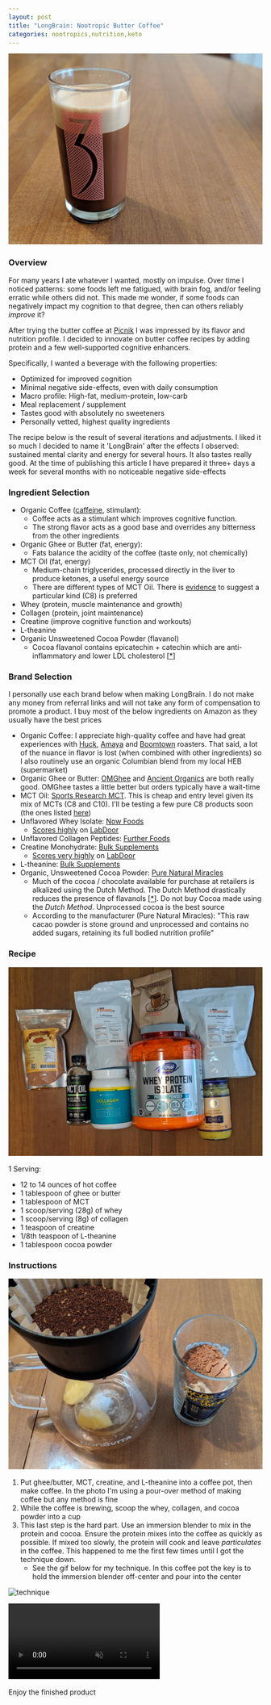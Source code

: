 ```yaml
---
layout: post
title: "LongBrain: Nootropic Butter Coffee"
categories: nootropics,nutrition,keto
---
```


![finished-product](/assets/longbrain/finished-product-min.jpg)

### Overview

For many years I ate whatever I wanted, mostly on impulse.  Over time I noticed patterns: some foods left me fatigued, with brain fog, and/or feeling erratic while others did not.  This made me wonder, if some foods can negatively impact my cognition to that degree, then can others reliably *improve* it?

After trying the butter coffee at [Picnik](https://picnikaustin.com/blogs/journal/butter-coffee) I was impressed by its flavor and nutrition profile. I decided to innovate on butter coffee recipes by adding protein and a few well-supported cognitive enhancers.

Specifically, I wanted a beverage with the following properties:

* Optimized for improved cognition
* Minimal negative side-effects, even with daily consumption
* Macro profile: High-fat, medium-protein, low-carb
* Meal replacement / supplement
* Tastes good with absolutely no sweeteners
* Personally vetted, highest quality ingredients

The recipe below is the result of several iterations and adjustments. I liked it so much I decided to name it 'LongBrain' after the effects I observed: sustained mental clarity and energy for several hours. It also tastes really good. At the time of publishing this article I have prepared it three+ days a week for several months with no noticeable negative side-effects

### Ingredient Selection

* Organic Coffee ([caffeine](https://en.wikipedia.org/wiki/Caffeine), stimulant):
  * Coffee acts as a stimulant which improves cognitive function.
  * The strong flavor acts as a good base and overrides any bitterness from the other ingredients
* Organic Ghee or Butter (fat, energy):
  * Fats balance the acidity of the coffee (taste only, not chemically)
* MCT Oil (fat, energy)
  - Medium-chain triglycerides, processed directly in the liver to produce ketones, a useful energy source
  - There are different types of MCT Oil. There is [evidence](https://ketosource.co/caprylic-acid-c8/) to suggest a particular kind (C8) is preferred
* Whey (protein, muscle maintenance and growth)
* Collagen (protein, joint maintenance)
* Creatine (improve cognitive function and workouts)
* L-theanine
* Organic Unsweetened Cocoa Powder (flavanol)
  * Cocoa flavanol contains epicatechin + catechin which are anti-inflammatory and lower LDL cholesterol [[*](https://onlinelibrary.wiley.com/doi/full/10.1111/jch.12715)]

### Brand Selection

I personally use each brand below when making LongBrain. I do not make any money from referral links and will not take any form of compensation to promote a product. I buy most of the below ingredients on Amazon as they usually have the best prices

* Organic Coffee: I appreciate high-quality coffee and have had great experiences with [Huck](https://huckleberryroasters.com/), [Amaya](https://www.amayaroasting.com/) and [Boomtown](https://www.boomtowncoffee.com/) roasters. That said, a lot of the nuance in flavor is lost (when combined with other ingredients) so I also routinely use an organic Columbian blend from my local HEB (supermarket)
* Organic Ghee or Butter: [OMGhee](https://omghee.com/) and [Ancient Organics](https://www.ancientorganics.com/) are both really good. OMGhee tastes a little better but orders typically have a wait-time
* MCT Oil: [Sports Research MCT](https://sportsresearch.com/products/premium-mct-oil-32oz). This is cheap and entry level given its mix of MCTs (C8 and C10). I'll be testing a few pure C8 products soon (the ones listed [here](https://ketosource.co/caprylic-acid-c8/))
* Unflavored Whey Isolate: [Now Foods](https://www.nowfoods.com/sports-nutrition/whey-protein-isolate-unflavored-powder)
  * [Scores highly](https://labdoor.com/rankings/protein) on [LabDoor](https://labdoor.com/about)
* Unflavored Collagen Peptides: [Further Foods](https://shop.furtherfood.com/products/collagen-peptides-protein-powder)
* Creatine Monohydrate: [Bulk Supplements](https://www.bulksupplements.com/creatine-monohydrate.html)
  - [Scores very highly](https://labdoor.com/rankings/creatine) on [LabDoor](https://labdoor.com/about)
* L-theanine: [Bulk Supplements](https://www.bulksupplements.com/l-theanine.html)
* Organic, Unsweetened Cocoa Powder: [Pure Natural Miracles](https://www.purenaturalmiracles.com/products/pure-natural-miracles-cacao-powder-raw-and-organic)
  * Much of the cocoa / chocolate available for purchase at retailers is alkalized using the Dutch Method.  The Dutch Method drastically reduces the presence of flavanols [[*](https://www.ncbi.nlm.nih.gov/pubmed/18710243)].  Do not buy Cocoa made using the _Dutch Method_. Unprocessed cocoa is the best source
  * According to the manufacturer (Pure Natural Miracles): "This raw cacao powder is stone ground and unprocessed and contains no added sugars, retaining its full bodied nutrition profile"

### Recipe

![ingredients](/assets/longbrain/all-the-ingredients-min.jpg)

1 Serving:

* 12 to 14 ounces of hot coffee
* 1 tablespoon of ghee or butter
* 1 tablespoon of MCT
* 1 scoop/serving (28g) of whey
* 1 scoop/serving (8g) of collagen
* 1 teaspoon of creatine
* 1/8th teaspoon of L-theanine
* 1 tablespoon cocoa powder

### Instructions

![ready-to-go](/assets/longbrain/ready-to-go-min.jpg)

1. Put ghee/butter, MCT, creatine, and L-theanine into a coffee pot, then make coffee. In the photo I'm using a pour-over method of making coffee but any method is fine
2. While the coffee is brewing, scoop the whey, collagen, and cocoa powder into a cup
3. This last step is the hard part. Use an immersion blender to mix in the protein and cocoa. Ensure the protein mixes into the coffee as quickly as possible. If mixed too slowly, the protein will cook and leave *particulates* in the coffee. This happened to me the first few times until I got the technique down.
   * See the gif below for my technique. In this coffee pot the key is to hold the immersion blender off-center and pour into the center

![technique](/assets/longbrain/technique-min.gif)

<video autoplay loop muted playsinline>
  <source src="/assets/longbrain/technique-min-video.mp4" type="video/mp4">
</video>

Enjoy the finished product
